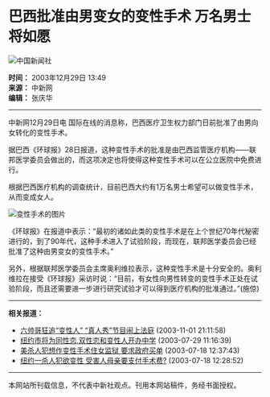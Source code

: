 # 巴西批准由男变女的变性手术 万名男士将如愿

![中国新闻社](/images/logo2.gif)

**时间：** 2003年12月29日 13:49  
**来源：** 中新网  
**编辑：** 张庆华  

---

中新网12月29日电 国际在线的消息称，巴西医疗卫生权力部门日前批准了由男向女转化的变性手术。

据巴西《环球报》28日报道，这种变性手术的批准是由巴西监管医疗机构——联邦医学委员会做出的，而这项决定也将使得这种变性手术可以在公立医院中免费进行。

根据巴西医疗机构的调查统计，目前巴西大约有1万名男士希望可以做变性手术，从而变成女人。

![变性手术的图片](http://61.135.142.194/ad/360x300.gif)

《环球报》在报道中表示：“最初的诸如此类的变性手术是在上个世纪70年代秘密进行的，到了90年代，这种手术进入了试验阶段，而现在，联邦医学委员会已经批准了这种由男变女的变性手术。”

另外，根据联邦医学委员会主席奥利维拉表示，这种变性手术是十分安全的。奥利维拉在接受《环球报》采访时说：“目前，有女性向男性转变的变性手术正处在试验阶段，而且还需要进一步进行研究试验才可以得到医疗机构的批准通过。”(施倞)

---

**相关报道：**  
- [六帅哥狂追“变性人” “真人秀”节目闹上法庭](http://www.chinanews.com.cn/n/2003-11-01/26/363697.html) (2003-11-01 21:11:58)  
- [纽约市将为同性恋,双性恋和变性人开办中学](http://www.chinanews.com.cn/n/2003-07-29/26/329450.html) (2003-07-29 11:16:39)  
- [美杀人犯想作变性手术住女监狱 要求政府买单](http://www.chinanews.com.cn/n/2003-07-18/26/325603.html) (2003-07-18 12:37:43)  
- [纽约一杀人犯欲变性 受害人母亲要支付手术费?](http://www.chinanews.com.cn/n/2003-07-18/26/325601.html) (2003-07-18 12:28:52)  

---

本网站所刊载信息，不代表中新社观点。刊用本网站稿件，务经书面授权。
